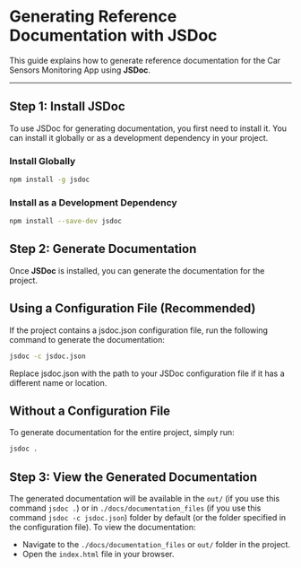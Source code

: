 # Generating Reference Documentation with JSDoc

This guide explains how to generate reference documentation for the Car Sensors Monitoring App using **JSDoc**.

---

## Step 1: Install JSDoc

To use JSDoc for generating documentation, you first need to install it. You can install it globally or as a development dependency in your project.

### Install Globally

```bash
npm install -g jsdoc
```

### Install as a Development Dependency
```bash
npm install --save-dev jsdoc
```

## Step 2: Generate Documentation
Once **JSDoc** is installed, you can generate the documentation for the project.

## Using a Configuration File (Recommended)
If the project contains a jsdoc.json configuration file, run the following command to generate the documentation:

```bash
jsdoc -c jsdoc.json
```
Replace jsdoc.json with the path to your JSDoc configuration file if it has a different name or location.

## Without a Configuration File
To generate documentation for the entire project, simply run:

```bash
jsdoc .
```

## Step 3: View the Generated Documentation
The generated documentation will be available in the `out/` (if you use this command `jsdoc .`) or in `./docs/documentation_files` (if you use this command `jsdoc -c jsdoc.json`) folder by default (or the folder specified in the configuration file). To view the documentation:

- Navigate to the `./docs/documentation_files` or `out/` folder in the project.
- Open the `index.html` file in your browser.
